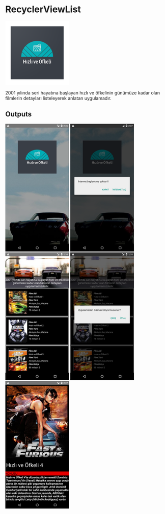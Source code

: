 # RecyclerViewList

<p align="left">
  <img src="https://raw.githubusercontent.com/Yavuztmrrr/RecyclerViewList/main/images/laucnher.png" height="200" />
</p>

 2001 yılında seri hayatına başlayan hızlı ve öfkelinin günümüze kadar olan filmlerin detayları listeleyerek anlatan uygulamadır.

<h2 id="Outputs">Outputs</h2>
<p>
  <img height= "400" width="200"  src="https://raw.githubusercontent.com/Yavuztmrrr/RecyclerViewList/main/Screens/SplashActivity.png" alt="SS1" />
  <img height= "400" width="200" src="https://raw.githubusercontent.com/Yavuztmrrr/RecyclerViewList/main/Screens/SplahsActivityNetwork.png" alt="SS2" />
  <img height= "400" width="200" src="https://raw.githubusercontent.com/Yavuztmrrr/RecyclerViewList/main/Screens/ListAcivity.png" alt="SS3" />
  <img height= "400" width="200" src="https://raw.githubusercontent.com/Yavuztmrrr/RecyclerViewList/main/Screens/ListActivityAlert.png" alt="SS4" />
  <img height= "400" width="200" src="https://raw.githubusercontent.com/Yavuztmrrr/RecyclerViewList/main/Screens/DetayActivity.png" alt="SS4" />
</p>
